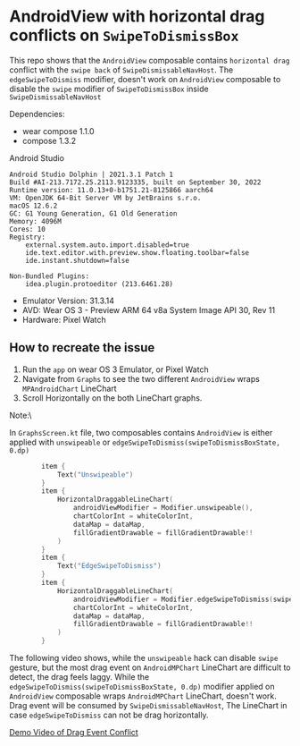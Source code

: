 # AndroidView with horizontal drag conflicts on `SwipeToDismissBox`

This repo shows that the `AndroidView` composable contains `horizontal drag` conflict with the `swipe back` of `SwipeDismissableNavHost`.
The `edgeSwipeToDismiss` modifier, doesn't work on `AndroidView` composable to disable the `swipe` modifier of `SwipeToDismissBox` inside `SwipeDismissableNavHost` 

Dependencies:
* wear compose 1.1.0
* compose 1.3.2

Android Studio 
```
Android Studio Dolphin | 2021.3.1 Patch 1
Build #AI-213.7172.25.2113.9123335, built on September 30, 2022
Runtime version: 11.0.13+0-b1751.21-8125866 aarch64
VM: OpenJDK 64-Bit Server VM by JetBrains s.r.o.
macOS 12.6.2
GC: G1 Young Generation, G1 Old Generation
Memory: 4096M
Cores: 10
Registry:
    external.system.auto.import.disabled=true
    ide.text.editor.with.preview.show.floating.toolbar=false
    ide.instant.shutdown=false

Non-Bundled Plugins:
    idea.plugin.protoeditor (213.6461.28)
```

* Emulator Version: 31.3.14
* AVD: Wear OS 3 - Preview ARM 64 v8a System Image API 30, Rev 11
* Hardware: Pixel Watch

## How to recreate the issue
1. Run the `app` on wear OS 3 Emulator, or Pixel Watch
2. Navigate from `Graphs` to see the two different `AndroidView` wraps `MPAndroidChart` LineChart
3. Scroll Horizontally on the both LineChart graphs.

Note:\

In `GraphsScreen.kt` file, two composables contains `AndroidView` is either applied with `unswipeable` or `edgeSwipeToDismiss(swipeToDismissBoxState, 0.dp)`
```kotlin
        item {
            Text("Unswipeable")
        }
        item {
            HorizontalDraggableLineChart(
                androidViewModifier = Modifier.unswipeable(),
                chartColorInt = whiteColorInt,
                dataMap = dataMap,
                fillGradientDrawable = fillGradientDrawable!!
            )
        }
        item {
            Text("EdgeSwipeToDismiss")
        }
        item {
            HorizontalDraggableLineChart(
                androidViewModifier = Modifier.edgeSwipeToDismiss(swipeToDismissBoxState, 0.dp),
                chartColorInt = whiteColorInt,
                dataMap = dataMap,
                fillGradientDrawable = fillGradientDrawable!!
            )
        }
```
The following video shows, while the `unswipeable` hack can disable `swipe` gesture, 
but the most drag event on `AndroidMPChart` LineChart are difficult to detect, the drag feels laggy.
While the `edgeSwipeToDismiss(swipeToDismissBoxState, 0.dp)` modifier applied on `AndroidView` composable 
wraps `AndroidMPChart` LineChart, doesn't work. Drag event will be consumed by `SwipeDismissableNavHost`,
The LineChart in case `edgeSwipeToDismiss` can not be drag horizontally.

[Demo Video of Drag Event Conflict](video/dragEventConflictAndroidView.webm)

<!--
<video autoplay loop muted playsinline>
  <source src="video/dragEventConflictAndroidView.webm" type="video/webm">
</video>
-->






